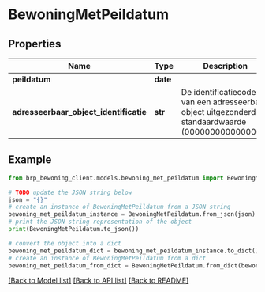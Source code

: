 # BewoningMetPeildatum


## Properties

Name | Type | Description | Notes
------------ | ------------- | ------------- | -------------
**peildatum** | **date** |  | 
**adresseerbaar_object_identificatie** | **str** | De identificatiecode van een adresseerbaar object uitgezonderd de standaardwaarde (0000000000000000)  | 

## Example

```python
from brp_bewoning_client.models.bewoning_met_peildatum import BewoningMetPeildatum

# TODO update the JSON string below
json = "{}"
# create an instance of BewoningMetPeildatum from a JSON string
bewoning_met_peildatum_instance = BewoningMetPeildatum.from_json(json)
# print the JSON string representation of the object
print(BewoningMetPeildatum.to_json())

# convert the object into a dict
bewoning_met_peildatum_dict = bewoning_met_peildatum_instance.to_dict()
# create an instance of BewoningMetPeildatum from a dict
bewoning_met_peildatum_from_dict = BewoningMetPeildatum.from_dict(bewoning_met_peildatum_dict)
```
[[Back to Model list]](../README.md#documentation-for-models) [[Back to API list]](../README.md#documentation-for-api-endpoints) [[Back to README]](../README.md)


